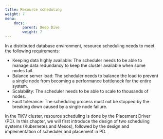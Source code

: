 ```yaml
---
title: Resource scheduling
weight: 7
menu:
    docs:
        parent: Deep Dive
        weight: 7
---
```


In a distributed database environment, resource scheduling needs to meet the following requirements:

- Keeping data highly available: The scheduler needs to be able to manage data redundancy to keep the cluster available when some nodes fail.
- Balance server load: The scheduler needs to balance the load to prevent a single node from becoming a performance bottleneck for the entire system.
- Scalability: The scheduler needs to be able to scale to thousands of nodes.
- Fault tolerance: The scheduling process must not be stopped by the breaking down caused by a single node failure.

In the TiKV cluster, resource scheduling is done by the Placement Driver (PD). In this chapter, we will first introduce the design of two scheduling systems (Kubernetes and Mesos), followed by the design and implementation of scheduler and placement in PD.
